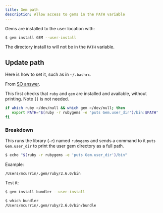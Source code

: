 ```yaml
---
title: Gem path
description: Allow access to gems in the PATH variable
---
```


Gems are installed to the user location with:

```sh
$ gem install GEM --user-install
```

The directory install to will not be in the `PATH` variable.


## Update path

Here is how to set it, such as in `~/.bashrc`.

From [SO answer](https://stackoverflow.com/questions/14607193/installing-gem-or-updating-rubygems-fails-with-permissions-error).

This first checks that `ruby` and `gem` are installed and available, without printing. Note `[[` is not needed.

```sh
if which ruby >/dev/null && which gem >/dev/null; then
   export PATH="$(ruby -r rubygems -e 'puts Gem.user_dir')/bin:$PATH"
fi
```

### Breakdown

This runs the library (`-r`) named `rubygems` and sends a command to it `puts Gem.user_dir` to print the user gem directory as a full path.

```sh
$ echo "$(ruby -r rubygems -e 'puts Gem.user_dir')/bin"
```

Example:

```
/Users/mcurrin/.gem/ruby/2.6.0/bin
```

Test it:

```sh
$ gem install bundler --user-install

$ which bundler
/Users/mcurrin/.gem/ruby/2.6.0/bin/bundle
```
